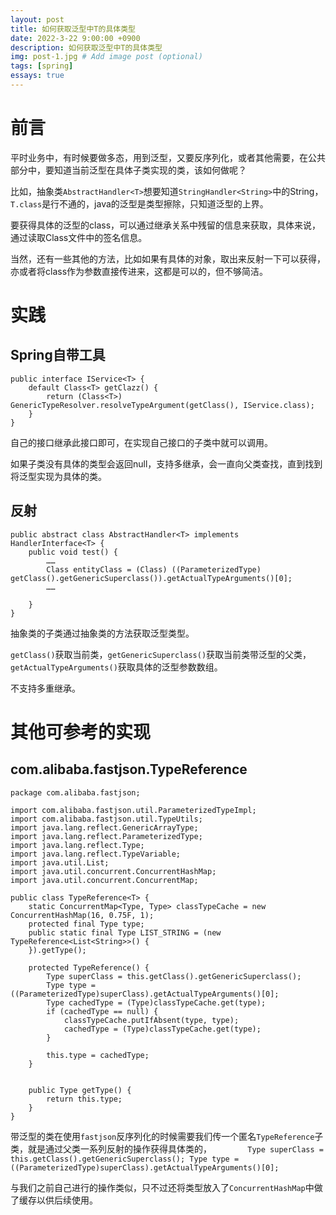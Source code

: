 ```yaml
---
layout: post
title: 如何获取泛型中T的具体类型
date: 2022-3-22 9:00:00 +0900
description: 如何获取泛型中T的具体类型
img: post-1.jpg # Add image post (optional)
tags: [spring]
essays: true  
---
```


# 前言

平时业务中，有时候要做多态，用到泛型，又要反序列化，或者其他需要，在公共部分中，要知道当前泛型在具体子类实现的类，该如何做呢？

比如，抽象类`AbstractHandler<T>`想要知道`StringHandler<String>`中的String，`T.class`是行不通的，java的泛型是类型擦除，只知道泛型的上界。

要获得具体的泛型的class，可以通过继承关系中残留的信息来获取，具体来说，通过读取Class文件中的签名信息。

当然，还有一些其他的方法，比如如果有具体的对象，取出来反射一下可以获得，亦或者将class作为参数直接传进来，这都是可以的，但不够简洁。

# 实践

## Spring自带工具

```
public interface IService<T> {
    default Class<T> getClazz() {
        return (Class<T>) GenericTypeResolver.resolveTypeArgument(getClass(), IService.class);
    }
}
```

自己的接口继承此接口即可，在实现自己接口的子类中就可以调用。

如果子类没有具体的类型会返回null，支持多继承，会一直向父类查找，直到找到将泛型实现为具体的类。

## 反射

```
public abstract class AbstractHandler<T> implements HandlerInterface<T> {
	public void test() {
		……
    	Class entityClass = (Class) ((ParameterizedType) getClass().getGenericSuperclass()).getActualTypeArguments()[0];
		……

	}
}
```

抽象类的子类通过抽象类的方法获取泛型类型。

`getClass()`获取当前类，`getGenericSuperclass()`获取当前类带泛型的父类，`getActualTypeArguments()`获取具体的泛型参数数组。

不支持多重继承。

# 其他可参考的实现

## com.alibaba.fastjson.TypeReference

```
package com.alibaba.fastjson;

import com.alibaba.fastjson.util.ParameterizedTypeImpl;
import com.alibaba.fastjson.util.TypeUtils;
import java.lang.reflect.GenericArrayType;
import java.lang.reflect.ParameterizedType;
import java.lang.reflect.Type;
import java.lang.reflect.TypeVariable;
import java.util.List;
import java.util.concurrent.ConcurrentHashMap;
import java.util.concurrent.ConcurrentMap;

public class TypeReference<T> {
    static ConcurrentMap<Type, Type> classTypeCache = new ConcurrentHashMap(16, 0.75F, 1);
    protected final Type type;
    public static final Type LIST_STRING = (new TypeReference<List<String>>() {
    }).getType();

    protected TypeReference() {
        Type superClass = this.getClass().getGenericSuperclass();
        Type type = ((ParameterizedType)superClass).getActualTypeArguments()[0];
        Type cachedType = (Type)classTypeCache.get(type);
        if (cachedType == null) {
            classTypeCache.putIfAbsent(type, type);
            cachedType = (Type)classTypeCache.get(type);
        }

        this.type = cachedType;
    }


    public Type getType() {
        return this.type;
    }
}
```

带泛型的类在使用`fastjson`反序列化的时候需要我们传一个匿名`TypeReference`子类，就是通过父类一系列反射的操作获得具体类的，`        Type superClass = this.getClass().getGenericSuperclass();
        Type type = ((ParameterizedType)superClass).getActualTypeArguments()[0];`

与我们之前自己进行的操作类似，只不过还将类型放入了`ConcurrentHashMap`中做了缓存以供后续使用。


